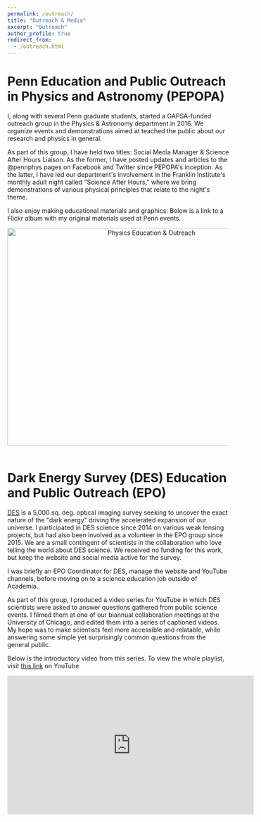 ```yaml
---
permalink: /outreach/
title: "Outreach & Media"
excerpt: "Outreach"
author_profile: true
redirect_from: 
  - /outreach.html
---
```


Penn Education and Public Outreach in Physics and Astronomy (PEPOPA)
======
I, along with several Penn graduate students, started a GAPSA-funded outreach group in the Physics & Astronomy department in 2016. We organize events and demonstrations aimed at teached the public about our research and physics in general. 

As part of this group, I have held two titles: Social Media Manager & Science After Hours Liaison. As the former, I have posted updates and articles to the @pennphys pages on Facebook and Twitter since PEPOPA's inception. As the latter, I have led our department's involvement in the Franklin Institute's monthly adult night called "Science After Hours," where we bring demonstrations of various physical principles that relate to the night's theme.

I also enjoy making educational materials and graphics. Below is a link to a Flickr album with my original materials used at Penn events.

<center>
<a data-flickr-embed="true"  href="https://www.flickr.com/photos/139928212@N03/albums/72157669109921869" title="Physics Education &amp; Outreach"><img src="https://live.staticflickr.com/4707/39993837682_ce0592bfc6_z.jpg" width="640" height="494" alt="Physics Education &amp; Outreach"></a><script async src="//embedr.flickr.com/assets/client-code.js" charset="utf-8"></script>
</center>
<br>


Dark Energy Survey (DES) Education and Public Outreach (EPO)
======
[DES](https://www.darkenergysurvey.org) is a 5,000 sq. deg. optical imaging survey seeking to uncover the exact nature of the "dark energy" driving the accelerated expansion of our universe. 
I participated in DES science since 2014 on various weak lensing projects, but had also been involved as a volunteer in the EPO group since 2015. We are a small contingent of scientists in the collaboration who love telling the world about DES science. We received no funding for this work, but keep the website and social media active for the survey. 

I was briefly an EPO Coordinator for DES, manage the website and YouTube channels, before moving on to a science education job outside of Academia.

As part of this group, I produced a video series for YouTube in which DES scientists were asked to answer questions gathered from public science events. I filmed them at one of our biannual collaboration meetings at the University of Chicago, and edited them into a series of captioned videos. My hope was to make scientists feel more accessible and relatable, while answering some simple yet surprisingly common questions from the general public.

Below is the introductory video from this series. To view the whole playlist, visit [this link](https://www.youtube.com/watch?v=pVKYwyYFxxA&list=PLq6sect2OPIiTc-bkGnBcMohYIVQ8PTfH) on YouTube.

<center>
  <iframe width="560" height="315" src="https://www.youtube.com/embed/watch?v=pVKYwyYFxxA&list=PLq6sect2OPIiTc-bkGnBcMohYIVQ8PTfH" frameborder="0" allow="accelerometer; autoplay; encrypted-media; gyroscope; picture-in-picture" allowfullscreen></iframe>
</center>

